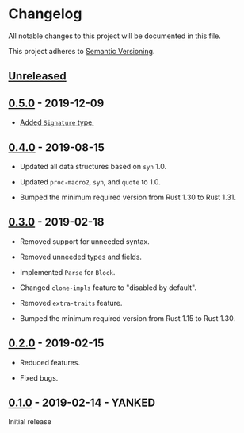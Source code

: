 # Changelog

All notable changes to this project will be documented in this file.

This project adheres to [Semantic Versioning](https://semver.org).

## [Unreleased]

## [0.5.0] - 2019-12-09

* [Added `Signature` type.][13]

[13]: https://github.com/taiki-e/syn-mid/pull/13

## [0.4.0] - 2019-08-15

* Updated all data structures based on `syn` 1.0.

* Updated `proc-macro2`, `syn`, and `quote` to 1.0.

* Bumped the minimum required version from Rust 1.30 to Rust 1.31.

## [0.3.0] - 2019-02-18

* Removed support for unneeded syntax.

* Removed unneeded types and fields.

* Implemented `Parse` for `Block`.

* Changed `clone-impls` feature to "disabled by default".

* Removed `extra-traits` feature.

* Bumped the minimum required version from Rust 1.15 to Rust 1.30.

## [0.2.0] - 2019-02-15

* Reduced features.

* Fixed bugs.

## [0.1.0] - 2019-02-14 - YANKED

Initial release

[Unreleased]: https://github.com/taiki-e/syn-mid/compare/v0.5.0...HEAD
[0.5.0]: https://github.com/taiki-e/syn-mid/compare/v0.4.0...v0.5.0
[0.4.0]: https://github.com/taiki-e/syn-mid/compare/v0.3.0...v0.4.0
[0.3.0]: https://github.com/taiki-e/syn-mid/compare/v0.2.0...v0.3.0
[0.2.0]: https://github.com/taiki-e/syn-mid/compare/v0.1.0...v0.2.0
[0.1.0]: https://github.com/taiki-e/syn-mid/releases/tag/v0.1.0
